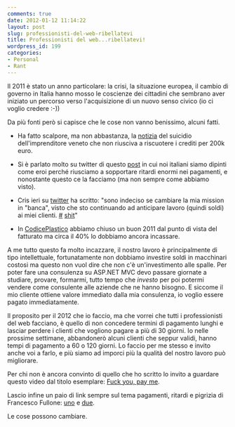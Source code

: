 ```yaml
---
comments: true
date: 2012-01-12 11:14:22
layout: post
slug: professionisti-del-web-ribellatevi
title: Professionisti del web...ribellatevi!
wordpress_id: 199
categories:
- Personal
- Rant
---
```


Il 2011 è stato un anno particolare: la crisi, la situazione europea, il cambio di governo in Italia hanno mosso le coscienze dei cittadini che sembrano aver iniziato un percorso verso l'acquisizione di un nuovo senso civico (io ci voglio credere :-))

Da più fonti però si capisce che le cose non vanno benissimo, alcuni fatti.



	
  * Ha fatto scalpore, ma non abbastanza, la [notizia](http://corrieredelveneto.corriere.it/veneto/notizie/cronaca/2011/17-dicembre-2011/imprenditore-morto-suicida-ha-trovato-solo-porte-chiuse-1902569569892.shtml) del suicidio dell'imprenditore veneto che non riusciva a riscuotere i crediti per 200k euro.

	
  * Si è parlato molto su twitter di questo [post](http://www.delfinsblog.it/2011/12/11/siamo-eroi/) in cui noi italiani siamo dipinti come eroi perché riusciamo a sopportare ritardi enormi nei pagamenti, e nonostante questo ce la facciamo (ma non sempre come abbiamo visto).

	
  * Cris ieri su [twitter](https://twitter.com/#!/areaweb/status/157008737347964928) ha scritto: "sono indeciso se cambiare la mia mission in "banca", visto che sto continuando ad anticipare lavoro (quindi soldi) ai miei clienti. [#](https://twitter.com/#!/search?q=%23shit) [shit](https://twitter.com/#!/search?q=%23shit)"

	
  * In [CodicePlastico](http://www.codiceplastico.com) abbiamo chiuso un buon 2011 dal punto di vista del fatturato ma circa il 40% lo dobbiamo ancora incassare.


A me tutto questo fa molto incazzare, il nostro lavoro è principalmente di tipo intellettuale, fortunatamente non dobbiamo investire soldi in macchinari costosi ma questo non vuol dire che non c'è un'investimento alle spalle. Per poter fare una consulenza su ASP.NET MVC devo passare giornate a studiare, provare, formarmi, tutto tempo che *investo* per poi potermi vendere come consulente alle aziende che ne hanno bisogno. E siccome il mio cliente ottiene valore immediato dalla mia consulenza, io voglio essere pagato immediatamente.

Il proposito per il 2012 che io faccio, ma che vorrei che tutti i professionisti del web facciano, è quello di non concedere termini di pagamento lunghi e lasciar perdere i clienti che vogliono pagare a più di 30 giorni. Io nelle prossime settimane, abbandonerò alcuni clienti che seppur validi, hanno tempi di pagamento a 60 o 120 giorni. Lo faccio per me stesso e invito anche voi a farlo, e più siamo ad imporci più la qualità del nostro lavoro può migliorare.

Per chi non è ancora convinto di quello che ho scritto lo invito a guardare questo video dal titolo esemplare: [Fuck you, pay me](http://vimeo.com/22053820).

Lascio infine un paio di link sempre sul tema pagamenti, ritardi e pigrizia di Francesco Fullone: [uno](http://www.fullo.net/blog/2011/12/12/e-tutta-questione-dabitudine-3/) e [due](http://www.fullo.net/blog/2011/08/17/la-sottile-arte-della-contrattazione-con-asce-bipenne-ai-tempi-del-web-2-0/).

Le cose possono cambiare.
